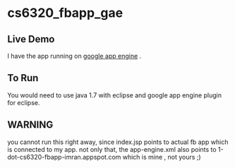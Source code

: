# cs6320_fbapp_gae

## Live Demo
I have the app running on [google app engine](1-dot-cs6320-fbapp-imran.appspot.com) . 

## To Run
You would need to use java 1.7 with eclipse and google app engine plugin for eclipse.  
## WARNING
you cannot run this right away, since index.jsp points to actual fb app which is connected to my app. not only that, the app-engine.xml also points to 1-dot-cs6320-fbapp-imran.appspot.com which is mine , not yours ;)
